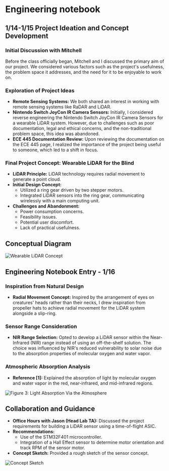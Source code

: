# Engineering notebook

## 1/14-1/15 Project Ideation and Concept Development

### Initial Discussion with Mitchell
Before the class officially began, Mitchell and I discussed the primary aim of our project. We considered various factors such as the project's usefulness, the problem space it addresses, and the need for it to be enjoyable to work on.

### Exploration of Project Ideas
- **Remote Sensing Systems:** We both shared an interest in working with remote sensing systems like RaDAR and LiDAR.
- **Nintendo Switch JoyCon IR Camera Sensors:** Initially, I considered reverse engineering the Nintendo Switch JoyCon IR Camera Sensors for a wearable LiDAR system. However, due to challenges such as poor documentation, legal and ethical concerns, and the non-traditional problem space, this idea was abandoned.
- **ECE 445 Documentation Review:** Upon reviewing the documentation on the ECE 445 page, I realized the importance of the project being useful to someone, which led to a shift in focus.

### Final Project Concept: Wearable LiDAR for the Blind
- **LiDAR Principle:** LiDAR technology requires radial movement to generate a point cloud.
- **Initial Design Concept:**
  - Utilized a ring gear driven by two stepper motors.
  - Integrated LiDAR sensors into the ring gear, communicating wirelessly with a main computing unit.
- **Challenges and Abandonment:**
  - Power consumption concerns.
  - Feasibility issues.
  - Potential user discomfort.
  - Lack of practical usefulness.

## Conceptual Diagram
![Wearable LiDAR Concept](https://cdn.discordapp.com/attachments/901495322310766633/1233264870749900892/image.png?ex=662c76ea&is=662b256a&hm=93154861a65bb14b6f8007802ecd6a6096c15eecfef7ae5cb52b7c3057570c84&)

## Engineering Notebook Entry - 1/16

### Inspiration from Natural Design
- **Radial Movement Concept:** Inspired by the arrangement of eyes on creatures' heads rather than their necks, I drew inspiration from propeller hats to achieve radial movement for the LiDAR system alongside a slip-ring.

### Sensor Range Consideration
- **NIR Range Selection:** Opted to develop a LiDAR sensor within the Near-Infrared (NIR) range instead of using an off-the-shelf solution. The choice was influenced by NIR's reduced vulnerability to solar noise due to the absorption properties of molecular oxygen and water vapor.

### Atmospheric Absorption Analysis
- **Reference [1]:** Explained the absorption of light by molecular oxygen and water vapor in the red, near-infrared, and mid-infrared regions.

![Figure 3: Light Absorption Via the Atmosphere](https://cdn.discordapp.com/attachments/901495322310766633/1233266273429884998/image.png?ex=662c7838&is=662b26b8&hm=bedc095843634cfde592979ec9894b942f79face59f694d0e6614c5d61b28a31&)

## Collaboration and Guidance
- **Office Hours with Jason (Head Lab TA):** Discussed the project requirements for building a LiDAR sensor using a time-of-flight ASIC.
- **Recommendations:**
  - Use of the STM32F401 microcontroller.
  - Integration of a Hall Effect sensor to determine motor orientation and track RPM of the sensor motor.
- **Concept Sketch:** Provided a rough sketch of the sensor concept.

![Concept Sketch](https://media.discordapp.net/attachments/901495322310766633/1233266387229872158/image.png?ex=662c7853&is=662b26d3&hm=c7fdbf1d82f06b36760c2e37b3eccbe251d574f67cad9de4b07a97b12dcc0adc&=&format=webp&quality=lossless)





